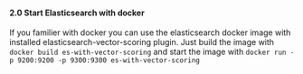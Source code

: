 #### 2.0 Start Elasticsearch with docker
If you familier with docker you can use the elasticsearch docker image with installed elasticsearch-vector-scoring plugin.
Just build the image with 
```docker build es-with-vector-scoring```
and start the image with ```docker run -p 9200:9200 -p 9300:9300 es-with-vector-scoring```
